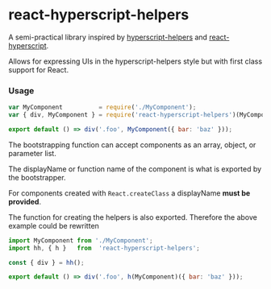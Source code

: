 # react-hyperscript-helpers

A semi-practical library inspired by [hyperscript-helpers](https://github.com/ohanhi/hyperscript-helpers) and [react-hyperscript](https://github.com/mlmorg/react-hyperscript).

Allows for expressing UIs in the hyperscript-helpers style but with first class support for React.

### Usage
```javascript
var MyComponent          = require('./MyComponent');
var { div, MyComponent } = require('react-hyperscript-helpers')(MyComponent);

export default () => div('.foo', MyComponent({ bar: 'baz' }));
```

The bootstrapping function can accept components as an array, object, or parameter list.

The displayName or function name of the component is what is exported by the bootstrapper.

For components created with `React.createClass` a displayName **must be provided**.

The function for creating the helpers is also exported. Therefore the above example could be rewritten
```javascript
import MyComponent from './MyComponent';
import hh, { h }   from  'react-hyperscript-helpers';

const { div } = hh();

export default () => div('.foo', h(MyComponent)({ bar: 'baz' }));
```
